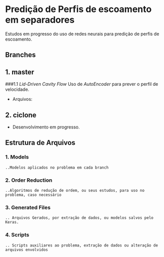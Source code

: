# Predição de Perfis de escoamento em separadores 
Estudos em progresso do uso de redes neurais para predição de perfis de 
escoamento. 

## Branches 
## 1. master 
###1.1 *Lid-Driven Cavity Flow*
Uso de *AutoEncoder* para prever o perfil de velocidade.
* Arquivos:

## 2. ciclone
* Desenvolvimento em progresso.


## Estrutura de Arquivos
### 1. Models
    ..Modelos aplicados no problema em cada branch
### 2. Order Reduction
    ..Algoritmos de redução de ordem, ou seus estudos, para uso no problema, caso necessário
### 3. Generated Files
    .. Arquivos Gerados, por extração de dados, ou modelos salvos pelo Keras.
### 4. Scripts
    .. Scripts auxiliares ao problema, extração de dados ou alteração de arquivos envolvidos
